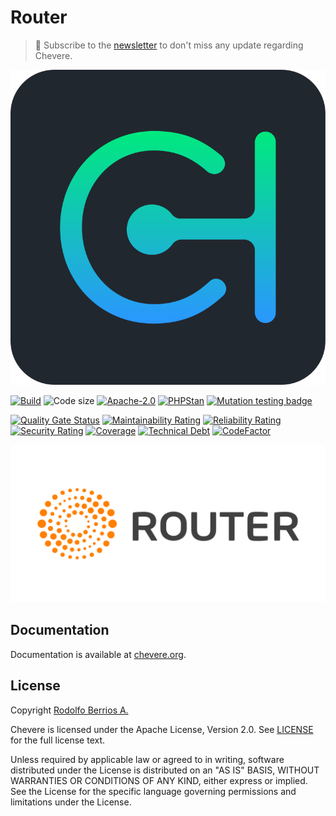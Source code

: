 # Router

> 🔔 Subscribe to the [newsletter](https://chv.to/chevere-newsletter) to don't miss any update regarding Chevere.

![Chevere](chevere.svg)

[![Build](https://img.shields.io/github/actions/workflow/status/chevere/router/test.yml?branch=0.5&style=flat-square)](https://github.com/chevere/router/actions)
![Code size](https://img.shields.io/github/languages/code-size/chevere/router?style=flat-square)
[![Apache-2.0](https://img.shields.io/github/license/chevere/router?style=flat-square)](LICENSE)
[![PHPStan](https://img.shields.io/badge/PHPStan-level%209-blueviolet?style=flat-square)](https://phpstan.org/)
[![Mutation testing badge](https://img.shields.io/endpoint?style=flat-square&url=https%3A%2F%2Fbadge-api.stryker-mutator.io%2Fgithub.com%2Fchevere%2Frouter%2F0.5)](https://dashboard.stryker-mutator.io/reports/github.com/chevere/router/0.5)

[![Quality Gate Status](https://sonarcloud.io/api/project_badges/measure?project=chevere_router&metric=alert_status)](https://sonarcloud.io/dashboard?id=chevere_router)
[![Maintainability Rating](https://sonarcloud.io/api/project_badges/measure?project=chevere_router&metric=sqale_rating)](https://sonarcloud.io/dashboard?id=chevere_router)
[![Reliability Rating](https://sonarcloud.io/api/project_badges/measure?project=chevere_router&metric=reliability_rating)](https://sonarcloud.io/dashboard?id=chevere_router)
[![Security Rating](https://sonarcloud.io/api/project_badges/measure?project=chevere_router&metric=security_rating)](https://sonarcloud.io/dashboard?id=chevere_router)
[![Coverage](https://sonarcloud.io/api/project_badges/measure?project=chevere_router&metric=coverage)](https://sonarcloud.io/dashboard?id=chevere_router)
[![Technical Debt](https://sonarcloud.io/api/project_badges/measure?project=chevere_router&metric=sqale_index)](https://sonarcloud.io/dashboard?id=chevere_router)
[![CodeFactor](https://www.codefactor.io/repository/github/chevere/router/badge)](https://www.codefactor.io/repository/github/chevere/router)

![Router](.github/banner/router-logo.svg)

## Documentation

Documentation is available at [chevere.org](https://chevere.org/packages/router).

## License

Copyright [Rodolfo Berrios A.](https://rodolfoberrios.com/)

Chevere is licensed under the Apache License, Version 2.0. See [LICENSE](LICENSE) for the full license text.

Unless required by applicable law or agreed to in writing, software distributed under the License is distributed on an "AS IS" BASIS, WITHOUT WARRANTIES OR CONDITIONS OF ANY KIND, either express or implied. See the License for the specific language governing permissions and limitations under the License.
